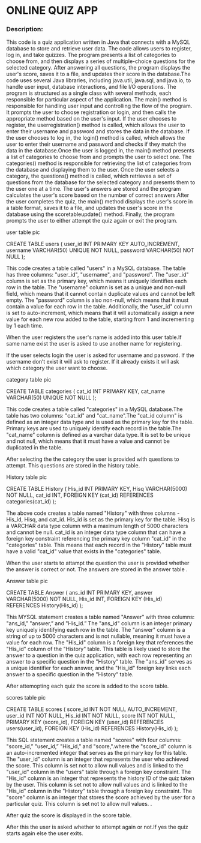 # ONLINE QUIZ APP

### Description:
This code is a quiz application written in Java that connects with a MySQL database to store and retrieve user data. The code allows users to register, log in, and take quizzes. The program presents a list of categories to choose from, and then displays a series of multiple-choice questions for the selected category. After answering all questions, the program displays the user's score, saves it to a file, and updates their score in the database.The code uses several Java libraries, including java.util, java.sql, and java.io, to handle user input, database interactions, and file I/O operations. The program is structured as a single class with several methods, each responsible for particular aspect of the application.
               The main() method is responsible for handling user input and controlling the flow of the program. It prompts the user to choose registration or login, and then calls the appropriate method based on the user's input. If the user chooses to register, the userregistration() method is called, which allows the user to enter their username and password and stores the data in the database. If the user chooses to log in, the login() method is called, which allows the user to enter their username and password and checks if they match the data in the database.Once the user is logged in, the main() method presents a list of categories to choose from and prompts the user to select one. The categories() method is responsible for retrieving the list of categories from the database and displaying them to the user. Once the user selects a category, the questions() method is called, which retrieves a set of questions from the database for the selected category and presents them to the user one at a time. The user's answers are stored and the program calculates the user's score based on the number of correct answers.After the user completes the quiz, the main() method displays the user's score in a table format, saves it to a file, and updates the user's score in the database using the scoretableupdate() method. Finally, the program prompts the user to either attempt the quiz again or exit the program.

user table pic



CREATE TABLE users (
   user_id INT PRIMARY KEY AUTO_INCREMENT,
  username VARCHAR(50) UNIQUE NOT NULL,
  password VARCHAR(50) NOT NULL
);


This code creates a table called "users" in a MySQL database. The table has three columns: "user_id", "username", and "password". The "user_id" column is set as the primary key, which means it uniquely identifies each row in the table. The "username" column is set as a unique and non-null field, which means that it cannot contain duplicate values and cannot be left empty. The "password" column is also non-null, which means that it must contain a value for each row in the table. Additionally, the "user_id" column is set to auto-increment, which means that it will automatically assign a new value for each new row added to the table, starting from 1 and incrementing by 1 each time.

When the user registers the user's name is added into this user table.If same name exist the user is asked to use another name for registering.

If the user selects login the user is asked for username and password. If the username don’t exist it will ask to register. If it already exists it will ask which category the user want to choose.


category table pic






CREATE TABLE categories (
  cat_id INT PRIMARY KEY,
  cat_name VARCHAR(50) UNIQUE NOT NULL
);

This code creates a table called "categories" in a MySQL database.The table has two columns: "cat_id" and "cat_name".The "cat_id column" is defined as an integer data type and is used as the primary key for the table. Primary keys are used to uniquely identify each record in the table.The "cat_name" column is defined as a varchar data type. It is set to be unique and not null, which means that it must have a value and cannot be duplicated in the table.

After selecting the the category the user is provided with questions to attempt.
This questions are stored in the history table.

 History table pic 




CREATE TABLE History (
  His_id INT PRIMARY KEY,
  Hisq VARCHAR(5000) NOT NULL,
  cat_id INT,
  FOREIGN KEY (cat_id)  REFERENCES categories(cat_id)
);

The above code creates a table named "History" with three columns - His_id, Hisq, and cat_id. His_id is set as the primary key for the table. Hisq is a VARCHAR data type column with a maximum length of 5000 characters and cannot be null. cat_id is an integer data type column that can have a foreign key constraint referencing the primary key column "cat_id" in the "categories" table. This means that each record in the "History" table must have a valid "cat_id" value that exists in the "categories" table.

When the user starts to attampt the question the user is provided whether the answer is correct or not.
The answers are stored in the answer table .

Answer table pic


CREATE TABLE Answer (
  ans_id INT PRIMARY KEY,
  answer VARCHAR(5000) NOT NULL,
  His_id INT,
  FOREIGN KEY (His_id)  REFERENCES History(His_id)
);


This MYSQL statement creates a table named "Answer" with three columns: "ans_id,” "answer,” and "His_id.” The "ans_id" column is an integer primary key uniquely identifying each row in the table. The "answer" column is a string of up to 5000 characters and is not nullable, meaning it must have a value for each row. The "His_id" column is a foreign key that references the "His_id" column of the "History" table. This table is likely used to store the answer to a question in the quiz application, with each row representing an answer to a specific question in the "History" table. The "ans_id" serves as a unique identifier for each answer, and the "His_id" foreign key links each answer to a specific question in the "History" table.


After attemopting each quiz the score is added to the score table.

scores table pic




CREATE TABLE scores (
score_id INT NOT NULL AUTO_INCREMENT,
user_id INT NOT NULL,
His_id INT NOT NULL,
score INT NOT NULL,
PRIMARY KEY (score_id),
FOREIGN KEY (user_id) REFERENCES users(user_id),
FOREIGN KEY (His_id) REFERENCES History(His_id)
);



This SQL statement creates a  table named "scores" with four columns: "score_id,” "user_id,” "His_id,” and "score,".where the "score_id" column is an auto-incremented integer that serves as the primary key for this table. The "user_id" column is an integer that represents the user who achieved the score. This column is set not to allow null values and is linked to the "user_id" column in the "users" table through a foreign key constraint. The "His_id" column is an integer that represents the history ID of the quiz taken by the user. This column is set not to allow null values and is linked to the "His_id" column in the "History" table through a foreign key constraint. The "score" column is an integer that stores the score achieved by the user for a particular quiz. This column is set not to allow null values. .

After quiz the score is displayed in the score table.


After this the user is asked whether to attempt again or not.If yes the quiz starts again else the user exits.